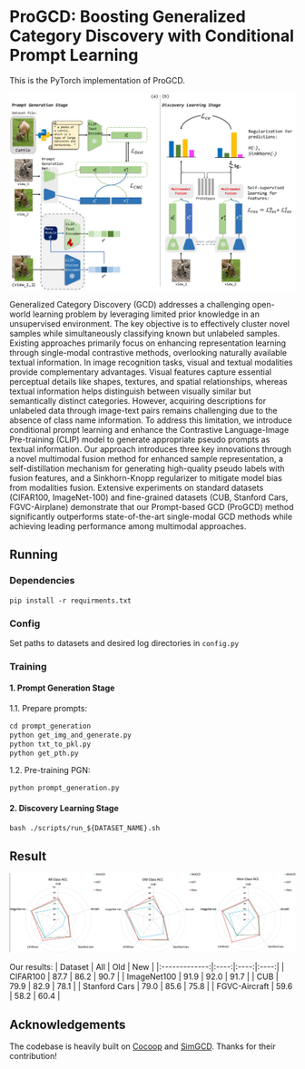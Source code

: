 # ProGCD: Boosting Generalized Category Discovery with Conditional Prompt Learning

This is the PyTorch implementation of ProGCD.

![image](./assets/pipline.png)


Generalized Category Discovery (GCD) addresses a challenging open-world learning problem by leveraging limited prior knowledge in an unsupervised environment. The key objective is to effectively cluster novel samples while simultaneously classifying known but unlabeled samples. Existing approaches primarily focus on enhancing representation learning through single-modal contrastive methods, overlooking naturally available textual information. In image recognition tasks, visual and textual modalities provide complementary advantages. Visual features capture essential perceptual details like shapes, textures, and spatial relationships, whereas textual information helps distinguish between visually similar but semantically distinct categories. However, acquiring descriptions for unlabeled data through image-text pairs remains challenging due to the absence of class name information. To address this limitation, we introduce conditional prompt learning and enhance the Contrastive Language-Image Pre-training (CLIP) model to generate appropriate pseudo prompts as textual information. Our approach introduces three key innovations through a novel multimodal fusion method for enhanced sample representation, a self-distillation mechanism for generating high-quality pseudo labels with fusion features, and a Sinkhorn-Knopp regularizer to mitigate model bias from modalities fusion. Extensive experiments on standard datasets (CIFAR100, ImageNet-100) and fine-grained datasets (CUB, Stanford Cars, FGVC-Airplane) demonstrate that our Prompt-based GCD (ProGCD) method significantly outperforms state-of-the-art single-modal GCD methods while achieving leading performance among multimodal approaches.

## Running
### Dependencies
```shell
pip install -r requirments.txt
```
### Config
Set paths to datasets and desired log directories in `config.py`
### Training
#### 1. Prompt Generation Stage
1.1. Prepare prompts:
```shell
cd prompt_generation
python get_img_and_generate.py
python txt_to_pkl.py
python get_pth.py
```
1.2. Pre-training PGN:
```shell
python prompt_generation.py
```
#### 2. Discovery Learning Stage
```pgthon
bash ./scripts/run_${DATASET_NAME}.sh
```

## Result
![image](./assets/radar.png)

Our results:
|    Dataset    |  All |  Old |  New |
|:-------------:|:----:|:----:|:----:|
| CIFAR100      | 87.7 | 86.2 | 90.7 |
| ImageNet100   | 91.9 | 92.0 | 91.7 |
| CUB           | 79.9 | 82.9 | 78.1 |
| Stanford Cars | 79.0 | 85.6 | 75.8 |
| FGVC-Aircraft | 59.6 | 58.2 | 60.4 |


## Acknowledgements
The codebase is heavily built on [Cocoop](https://github.com/KaiyangZhou/CoOp?tab=readme-ov-file) and [SimGCD](https://github.com/CVMI-Lab/SimGCD). Thanks for their contribution!


